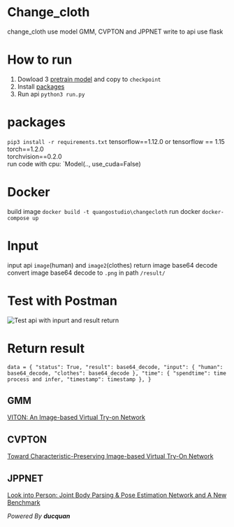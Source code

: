 # Change_cloth
change_cloth use model GMM, CVPTON and JPPNET write to api use flask

# How to run
1. Dowload 3 <a href="https://drive.google.com/file/d/125UtOS4T4RBji8lXtm9WEwD1KcHG4F1g/view">pretrain model</a> and copy to `checkpoint`
2. Install [packages](#packages)
3. Run api `python3 run.py`

# packages
`pip3 install -r requirements.txt`
tensorflow==1.12.0 or tensorflow == 1.15
torch==1.2.0  
torchvision==0.2.0  
run code with cpu: `Model(.., use_cuda=False)

# Docker
build image `docker build -t quangostudio\changecloth`
run docker `docker-compose up`

# Input
input api `image`(human) and `image2`(clothes)
return image base64 decode
convert image base64 decode to `.png` in path `/result/`

# Test with Postman
<img src="" title="Test api with inpurt and result return"> 

# Return result
`data = {
        "status": True,
        "result": base64_decode,
        "input": {
            "human": base64_decode,
            "clothes": base64_decode
        },
        "time": {
            "spendtime": time process and infer,
            "timestamp": timestamp
        },
    }`

## GMM
<a href="https://arxiv.org/abs/1711.08447v1"> VITON: An Image-based Virtual Try-on Network </a>

## CVPTON
<a href="https://arxiv.org/abs/1807.07688"> Toward Characteristic-Preserving Image-based Virtual Try-On Network </a>

## JPPNET
<a href="https://arxiv.org/abs/1804.01984"> Look into Person: Joint Body Parsing & Pose Estimation Network and A New Benchmark </a> 

*Powered By **ducquan***
